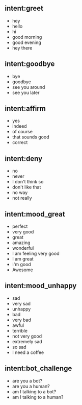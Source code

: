 ## intent:greet
- hey
- hello
- hi
- good morning
- good evening
- hey there

## intent:goodbye
- bye
- goodbye
- see you around
- see you later

## intent:affirm
- yes
- indeed
- of course
- that sounds good
- correct

## intent:deny
- no
- never
- I don't think so
- don't like that
- no way
- not really

## intent:mood_great
- perfect
- very good
- great
- amazing
- wonderful
- I am feeling very good
- I am great
- I'm good
- Awesome

## intent:mood_unhappy
- sad
- very sad
- unhappy
- bad
- very bad
- awful
- terrible
- not very good
- extremely sad
- so sad
- I need a coffee

## intent:bot_challenge
- are you a bot?
- are you a human?
- am I talking to a bot?
- am I talking to a human?
